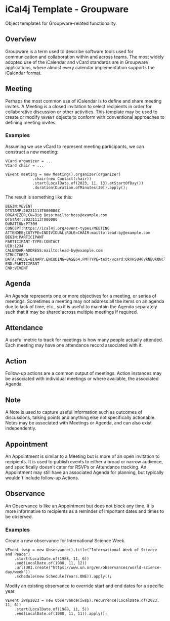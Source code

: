 # iCal4j Template - Groupware

Object templates for Groupware-related functionality.

## Overview

Groupware is a term used to describe software tools used for communication and collaboration within and across teams.
The most widely adopted use of the iCalendar and vCard standards are in Groupware applications, where almost every
calendar implementation supports the iCalendar format.

## Meeting

Perhaps the most common use of iCalendar is to define and share meeting invites. A Meeting is a closed invitation to
select recipients in order for collaborative discussion or other activities. This template may be used to create
or modify `VEVENT` objects to conform with conventional approaches to defining meeting invites.

### Examples

Assuming we use vCard to represent meeting participants, we can construct a new meeting:

    VCard organizer = ...
    VCard chair = ...

    VEvent meeting = new Meeting().organizer(organizer)
                .chair(new Contact(chair))
                .start(LocalDate.of(2023, 11, 13).atStartOfDay())
                .duration(Duration.ofMinutes(30)).apply();

The result is something like this:

    BEGIN:VEVENT
    DTSTAMP:20231113T000000Z
    ORGANIZER;CN=Big Boss:mailto:boss@example.com
    DTSTART:20231113T000000
    DURATION:PT30M
    CONCEPT:https://ical4j.org/event-types/MEETING
    ATTENDEE;CUTYPE=INDIVIDUAL;ROLE=CHAIR:mailto:lead-by@example.com
    BEGIN:PARTICIPANT
    PARTICIPANT-TYPE:CONTACT
    UID:1234
    CALENDAR-ADDRESS:mailto:lead-by@example.com
    STRUCTURED-DATA;VALUE=BINARY;ENCODING=BASE64;FMTTYPE=text/vcard:QkVHSU46VkNBUkQNClVJRDoxMjM0DQpGTjpUZWFtIExlYWQNCkNBTEFEUlVSSTptYWlsdG86bGVhZC1ieUBleGFtcGxlLmNvbQ0KRU5EOlZDQVJEDQo=
    END:PARTICIPANT
    END:VEVENT    

## Agenda

An Agenda represents one or more objectives for a meeting, or series of meetings. Sometimes a meeting may not
address all the items on an agenda due to lack of time, etc., so it is useful to maintain the Agenda separately
such that it may be shared across multiple meetings if required.

## Attendance

A useful metric to track for meetings is how many people actually attended. Each meeting may have one attendance
record associated with it.

## Action

Follow-up actions are a common output of meetings. Action instances may be associated with individual meetings or
where available, the associated Agenda.

## Note

A Note is used to capture useful information such as outcomes of discussions, talking points and anything else
not specifically actionable. Notes may be associated with Meetings or Agenda, and can also exist independently.

## Appointment

An Appointment is similar to a Meeting but is more of an open invitation to recipients. It is used to publish
events to either a broad or narrow audience, and specifically doesn't cater for RSVPs or Attendance tracking.
An Appointment may still have an associated Agenda for planning, but typically wouldn't include follow-up Actions.

## Observance

An Observance is like an Appointment but does not block any time. It is more informative to recipients as a reminder
of important dates and times to be observed.

### Examples

Create a new observance for International Science Week.

    VEvent iwsp = new Observance().title("International Week of Science and Peace")
        .start(LocalDate.of(1988, 11, 6))
        .end(LocalDate.of(1988, 11, 12))
        .url(URI.create("https://www.un.org/en/observances/world-science-day/week"))
        .schedule(new Schedule(Years.ONE)).apply();

Modify an existing observance to override start and end dates for a specific year.

    VEvent iwsp2023 = new Observance(iwsp).recurrence(LocalDate.of(2023, 11, 6))
        .start(LocalDate.of(1988, 11, 5))
        .end(LocalDate.of(1988, 11, 11)).apply();
